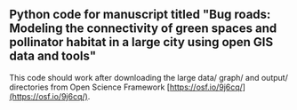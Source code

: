 ## Python code for manuscript titled "Bug roads: Modeling the connectivity of green spaces and pollinator habitat in a large city using open GIS data and tools"

This code should work after downloading the large data/ graph/ and output/ directories from Open Science Framework [https://osf.io/9j6cq/](https://osf.io/9j6cq/).
